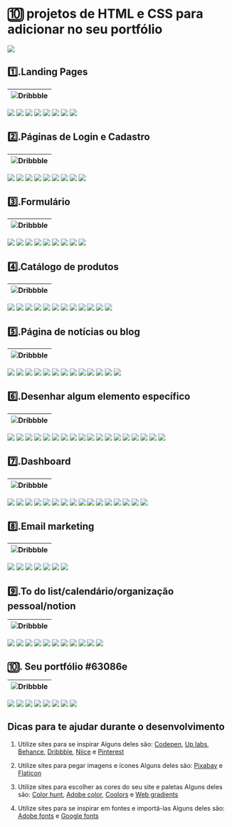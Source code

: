 # 🔟 projetos de HTML e CSS para adicionar no seu portfólio

[![](https://img.shields.io/badge/%20V%C3%ADdeo%20aqui%20no%20YouTube-FF0000?style=for-the-badge&logo=youtube&logoColor=white)](https://youtu.be/y4ltLH9iK8E)

## **1️⃣.Landing Pages**
|![Dribbble](https://img.shields.io/badge/Dribbble-ffb0ff?style=for-the-badge&logo=dribbble&logoColor=white)|
|--|
[![](https://img.shields.io/badge/ACESSAR-spark%20marketing%20page-ffb0ff?style=for-the-badge&logo=dribbble)](https://dribbble.com/shots/14953088-spark-marketing-page)
[![](https://img.shields.io/badge/ACESSAR-Product%20page%20hero%20section-ffb0ff?style=for-the-badge&logo=dribbble)](https://dribbble.com/shots/15798662-Product-page-hero-section)
[![](https://img.shields.io/badge/ACESSAR-digital%20education%20website%20design-ffb0ff?style=for-the-badge&logo=dribbble)](https://dribbble.com/shots/16256966-digital-education-website-design)
[![](https://img.shields.io/badge/ACESSAR-shopify%20website%20landing%20page%20design-ffb0ff?style=for-the-badge&logo=dribbble)](https://dribbble.com/shots/16151477-shopify-website-landing-page-design)
[![](https://img.shields.io/badge/ACESSAR-SaaS%20Design%20in%20Webfllow-ffb0ff?style=for-the-badge&logo=dribbble)](https://dribbble.com/shots/16249097-SaaS-Design-in-Webfllow)
[![](https://img.shields.io/badge/ACESSAR-Landing%20Page%20UX%20UI%20Design-ffb0ff?style=for-the-badge&logo=dribbble)](https://dribbble.com/shots/15096546-Landing-Page-UX-UI-Design)
[![](https://img.shields.io/badge/ACESSAR-website%20landing%20page-ffb0ff?style=for-the-badge&logo=dribbble)](https://dribbble.com/shots/16186293-website-landing-page)
[![](https://img.shields.io/badge/ACESSAR-Bangtut%20Hero%20Section-ffb0ff?style=for-the-badge&logo=dribbble)](https://dribbble.com/shots/16356525-Bangtut-Hero-Section)


## **2️⃣.Páginas de Login e Cadastro** 
|![Dribbble](https://img.shields.io/badge/Dribbble-f89fdd?style=for-the-badge&logo=dribbble&logoColor=white)|
|--|
[![](https://img.shields.io/badge/ACESSAR-Sign%20Up%20Page-f89fdd?style=for-the-badge&logo=dribbble)](https://dribbble.com/shots/15252242-Sign-Up-Page )
[![](https://img.shields.io/badge/ACESSAR-Login%20Screen%20from%20Webpixels%20Templates-f89fdd?style=for-the-badge&logo=dribbble)](https://dribbble.com/shots/15820957-Login-Screen-from-Webpixels-Templates)
[![](https://img.shields.io/badge/ACESSAR-Sign%20up%20form-f89fdd?style=for-the-badge&logo=dribbble)](https://dribbble.com/shots/14019613-Sign-up-form)
[![](https://img.shields.io/badge/ACESSAR-Romeo%20Illustration-f89fdd?style=for-the-badge&logo=dribbble)](https://dribbble.com/shots/14621147-Romeo-Illustrations)
[![](https://img.shields.io/badge/ACESSAR-Sign%20Up-f89fdd?style=for-the-badge&logo=dribbble)](https://dribbble.com/shots/14960376-Sign-Up)
[![](https://img.shields.io/badge/ACESSAR-Sign%20Up%20Page-f89fdd?style=for-the-badge&logo=dribbble)](https://dribbble.com/shots/15846049-Simple-Sign-Up-Page)
[![](https://img.shields.io/badge/ACESSAR-Sign%20Up%20From-f89fdd?style=for-the-badge&logo=dribbble)](https://dribbble.com/shots/14147292-Sign-Up-Form)
[![](https://img.shields.io/badge/ACESSAR-Ghost%20Sign%20In-f89fdd?style=for-the-badge&logo=dribbble)](https://dribbble.com/shots/13993146-Ghost-Sign-In) 
[![](https://img.shields.io/badge/ACESSAR-User%20account%20page%20illustrations-f89fdd?style=for-the-badge&logo=dribbble)](https://dribbble.com/shots/16383982-User-account-page-illustrations)


## **3️⃣.Formulário** 
|![Dribbble](https://img.shields.io/badge/Dribbble-f186c5?style=for-the-badge&logo=dribbble&logoColor=white)|
|--|
[![](https://img.shields.io/badge/ACESSAR-Subscrify%20modals-f186c5?style=for-the-badge&logo=dribbble)](https://dribbble.com/shots/14414277-Subscrify-modals)
[![](https://img.shields.io/badge/ACESSAR-Request%20a%20demo%20page-f186c5?style=for-the-badge&logo=dribbble)](https://dribbble.com/shots/9145103-Request-a-demo-page) 
[![](https://img.shields.io/badge/ACESSAR-Sign%20up%20with%20illustration-f186c5?style=for-the-badge&logo=dribbble)](https://dribbble.com/shots/16365420-Sign-up-with-illustration) 
[![](https://img.shields.io/badge/ACESSAR-Employees%20Information%20Sytem%20Part%203-f186c5?style=for-the-badge&logo=dribbble)](https://dribbble.com/shots/11785205-Employees-Information-Sytem-Part-3)
[![](https://img.shields.io/badge/ACESSAR-Checkout%20UI%20Concept-f186c5?style=for-the-badge&logo=dribbble)](https://dribbble.com/shots/7862230-Checkout-UI-Concept)
[![](https://img.shields.io/badge/ACESSAR-Edit%20Task%20Light%20Dark-f186c5?style=for-the-badge&logo=dribbble)](https://dribbble.com/shots/16485699-Edit-Task-Light-Dark)
[![](https://img.shields.io/badge/ACESSAR-Registration%20form-f186c5?style=for-the-badge&logo=dribbble)](https://dribbble.com/shots/11141590-Registration-form)
[![](https://img.shields.io/badge/ACESSAR-Freelance%20Form%20Register%20DropDown-f186c5?style=for-the-badge&logo=dribbble)](https://dribbble.com/shots/12882202-Freelance-Form-Register-DropDown)
[![](https://img.shields.io/badge/ACESSAR-Travel%20Form-f186c5?style=for-the-badge&logo=dribbble)](https://dribbble.com/shots/3553449-Travel-Form)


## **4️⃣.Catálogo de produtos**
|![Dribbble](https://img.shields.io/badge/Dribbble-ea6cac?style=for-the-badge&logo=dribbble&logoColor=white)|
|--|
[![](https://img.shields.io/badge/ACESSAR-Catalog-ea6cac?style=for-the-badge&logo=dribbble)](https://dribbble.com/shots/15711636-Catalog)
[![](https://img.shields.io/badge/ACESSAR-E%20commerce%20Furniture%20Landing%20Pag-ea6cac?style=for-the-badge&logo=dribbble)](https://dribbble.com/shots/16039018-E-commerce-Furniture-Landing-Page) 
[![](https://img.shields.io/badge/ACESSAR-Online%20Fashion%20Store-ea6cac?style=for-the-badge&logo=dribbble)](https://dribbble.com/shots/13893056-Online-Fashion-Store)
[![](https://img.shields.io/badge/ACESSAR-e%20commerce%20personalize-ea6cac?style=for-the-badge&logo=dribbble)](https://dribbble.com/shots/6626669-e-commerce-personalize)
[![](https://img.shields.io/badge/ACESSAR-Swimsuits%20Catalog-ea6cac?style=for-the-badge&logo=dribbble)](https://dribbble.com/shots/11243718-LH-1064-05-Swimsuits-Catalog)
[![](https://img.shields.io/badge/ACESSAR-Catalog%20for%20ATF%20Cosmetics%20store-ea6cac?style=for-the-badge&logo=dribbble)](https://dribbble.com/shots/9004128-Catalog-for-ATF-Cosmetics-store)
[![](https://img.shields.io/badge/ACESSAR-Lindt%20Product%20Catalog-ea6cac?style=for-the-badge&logo=dribbble)](https://dribbble.com/shots/5604689-Lindt-Product-Catalog)
[![](https://img.shields.io/badge/ACESSAR-Ulmart%20Top%2010%20Russian%20Online%20Retaile-ea6cac?style=for-the-badge&logo=dribbble)](https://dribbble.com/shots/5879104-Ulmart-Top-10-Russian-Online-Retailer)
[![](https://img.shields.io/badge/ACESSAR-Flower%20Shop-ea6cac?style=for-the-badge&logo=dribbble)](https://dribbble.com/shots/5535038-Flower-Shop)
[![](https://img.shields.io/badge/ACESSAR-Website%20for%20sweets%20shop-ea6cac?style=for-the-badge&logo=dribbble)](https://dribbble.com/shots/10066562-Website-for-sweets-shop) 
[![](https://img.shields.io/badge/ACESSAR-Catalog%20Free%20Download-ea6cac?style=for-the-badge&logo=dribbble)](https://dribbble.com/shots/15483957-Catalog-Free-Download)
[![](https://img.shields.io/badge/ACESSAR-Product%20card-ea6cac?style=for-the-badge&logo=dribbble)](https://dribbble.com/shots/16233335-Product-card)


## **5️⃣.Página de notícias ou blog** 
|![Dribbble](https://img.shields.io/badge/Dribbble-e35293?style=for-the-badge&logo=dribbble&logoColor=white)|
|--|
[![](https://img.shields.io/badge/ACESSAR-News%20Website-e35293?style=for-the-badge&logo=dribbble)](https://dribbble.com/shots/15379976-News-Website)
[![](https://img.shields.io/badge/ACESSAR-Exploration%20Article%20Page-e35293?style=for-the-badge&logo=dribbble)](https://dribbble.com/shots/14435664--Exploration-Article-Page)
[![](https://img.shields.io/badge/ACESSAR-News%20Site-e35293?style=for-the-badge&logo=dribbble)](https://dribbble.com/shots/16385499-News-Site)
[![](https://img.shields.io/badge/ACESSAR-Penlon%20News%20Page-e35293?style=for-the-badge&logo=dribbble)](https://dribbble.com/shots/14134149-Penlon-News-Page )
[![](https://img.shields.io/badge/ACESSAR-News-e35293?style=for-the-badge&logo=dribbble)](https://dribbble.com/shots/6863071-News )
[![](https://img.shields.io/badge/ACESSAR-Retro%20News%20Components-e35293?style=for-the-badge&logo=dribbble)](https://dribbble.com/shots/11030123-Retro-News-Components)
[![](https://img.shields.io/badge/ACESSAR-Farimarket%20article%20page-e35293?style=for-the-badge&logo=dribbble)](https://dribbble.com/shots/11958568-Farimarket-article-page)
[![](https://img.shields.io/badge/ACESSAR-Personal%20Blog%20Layout-e35293?style=for-the-badge&logo=dribbble)](https://dribbble.com/shots/15601683-Personal-Blog-Layout)
[![](https://img.shields.io/badge/ACESSAR-Personal%20Blog-e35293?style=for-the-badge&logo=dribbble)](https://dribbble.com/shots/15395473-Personal-Blog)
[![](https://img.shields.io/badge/ACESSAR-Portfolio%20Courses%20website%20Blog-e35293?style=for-the-badge&logo=dribbble)](https://dribbble.com/shots/14481273-Portfolio-Courses-website-Blog)
[![](https://img.shields.io/badge/ACESSAR-Exploration%20Sport%20News%20Hero%20Section-e35293?style=for-the-badge&logo=dribbble)](https://dribbble.com/shots/14377374--Exploration-Sport-News-Hero-Section)
[![](https://img.shields.io/badge/ACESSAR-AGENCY-e35293?style=for-the-badge&logo=dribbble)](https://dribbble.com/shots/15229042-AGENCY)
[![](https://img.shields.io/badge/ACESSAR-Website%20design%20for%20Izabela%20Kielczyk-e35293?style=for-the-badge&logo=dribbble)](https://dribbble.com/shots/16279660-Website-design-for-Izabela-Kielczyk)


## **6️⃣.Desenhar algum elemento específico**  
|![Dribbble](https://img.shields.io/badge/Dribbble-c66ece?style=for-the-badge&logo=dribbble&logoColor=white)|
|--|
[![](https://img.shields.io/badge/ACESSAR-3D%20Glass%20Card%20Illustration-c66ece?style=for-the-badge&logo=dribbble)](https://dribbble.com/shots/16289478-3D-Glass-Card-Illustration)
[![](https://img.shields.io/badge/ACESSAR-Button-c66ece?style=for-the-badge&logo=dribbble)](https://dribbble.com/shots/13978524-Button)
[![](https://img.shields.io/badge/ACESSAR-Rubber%20Slider-c66ece?style=for-the-badge&logo=dribbble)](https://dribbble.com/shots/7268454-Rubber-Slider)
[![](https://img.shields.io/badge/ACESSAR-CSS%20Glowin%20Drop%20version-c66ece?style=for-the-badge&logo=dribbble)](https://dribbble.com/shots/14712568-CSS-Glowin-Drop-version)
[![](https://img.shields.io/badge/ACESSAR-phone%20icon%20set-c66ece?style=for-the-badge&logo=dribbble)](https://dribbble.com/shots/15491646-phone-icon-set)
[![](https://img.shields.io/badge/ACESSAR-Star%20Toggle-c66ece?style=for-the-badge&logo=dribbble)](https://dribbble.com/shots/14052578-Star-Toggle)
[![](https://img.shields.io/badge/ACESSAR-Figma%20UI%20kit%20React%20components%20Counter-c66ece?style=for-the-badge&logo=dribbble)](https://dribbble.com/shots/14185527-Figma-UI-kit-React-components-Counter)
[![](https://img.shields.io/badge/ACESSAR-Clock-c66ece?style=for-the-badge&logo=dribbble)](https://dribbble.com/shots/3541363-Clock)
[![](https://img.shields.io/badge/ACESSAR-CSS%20Advoca-c66ece?style=for-the-badge&logo=dribbble)](https://dribbble.com/shots/3978148-CSS-Advocat)
[![](https://img.shields.io/badge/ACESSAR-Book%20Loade-c66ece?style=for-the-badge&logo=dribbble)](https://dribbble.com/shots/7425055-Book-Loader)
[![](https://img.shields.io/badge/ACESSAR-Smoke%20Slider-c66ece?style=for-the-badge&logo=dribbble)](https://dribbble.com/shots/8424211-Smoke-Slider)
[![](https://img.shields.io/badge/ACESSAR-Heart%20Switchr-c66ece?style=for-the-badge&logo=dribbble)](https://dribbble.com/shots/9070657-Heart-Switch)
[![](https://img.shields.io/badge/ACESSAR-Feedback%20Reactions-c66ece?style=for-the-badge&logo=dribbble)](https://dribbble.com/shots/9828547-Feedback-Reactions)
[![](https://img.shields.io/badge/ACESSAR-Thumbs%20up%20button-c66ece?style=for-the-badge&logo=dribbble)](https://dribbble.com/shots/11139240-Thumbs-up-button)
[![](https://img.shields.io/badge/ACESSAR-Rating-c66ece?style=for-the-badge&logo=dribbble)](https://dribbble.com/shots/12287144-Rating)
[![](https://img.shields.io/badge/ACESSAR-Rainbow%20is%20here-c66ece?style=for-the-badge&logo=dribbble)](https://dribbble.com/shots/4364095-Rainbow-is-here)
[![](https://img.shields.io/badge/ACESSAR-Colorful%20Buttons-c66ece?style=for-the-badge&logo=dribbble)](https://dribbble.com/shots/13985244-Colorful-Buttons)
[![](https://img.shields.io/badge/ACESSAR-3D%20Switch-c66ece?style=for-the-badge&logo=dribbble)](https://dribbble.com/shots/14725005-3D-Switch)


## **7️⃣.Dashboard**  
|![Dribbble](https://img.shields.io/badge/Dribbble-ad55b6?style=for-the-badge&logo=dribbble&logoColor=white)|
|--|
[![](https://img.shields.io/badge/ACESSAR-Wallet%20Dashboard%20Design-ad55b6?style=for-the-badge&logo=dribbble)](https://dribbble.com/shots/16364085-Wallet-Dashboard-Design)
[![](https://img.shields.io/badge/ACESSAR-Task%20Management%20Dashboard%20Design-ad55b6?style=for-the-badge&logo=dribbble)](https://dribbble.com/shots/15378686-Task-Management-Dashboard-Design)
[![](https://img.shields.io/badge/ACESSAR-Finance%20Dashboard%20Dark%20theme-ad55b6?style=for-the-badge&logo=dribbble)](https://dribbble.com/shots/15543862-Finance-Dashboard-Dark-theme)
[![](https://img.shields.io/badge/ACESSAR-Finance%20Dashboard%20Design-ad55b6?style=for-the-badge&logo=dribbble)](https://dribbble.com/shots/15501287-Finance-Dashboard-Design)
[![](https://img.shields.io/badge/ACESSAR-E%20learning%20platform%20dashboard-ad55b6?style=for-the-badge&logo=dribbble)](https://dribbble.com/shots/16362432-E-learning-platform-dashboard)
[![](https://img.shields.io/badge/ACESSAR-Tukunen%20Sales%20Analytics%20Dashboard-ad55b6?style=for-the-badge&logo=dribbble)](https://dribbble.com/shots/16152318-Tukunen-Sales-Analytics-Dashboard)
[![](https://img.shields.io/badge/ACESSAR-File%20Manager%20Dashboard%20design-ad55b6?style=for-the-badge&logo=dribbble)](https://dribbble.com/shots/15023587-File-Manager-Dashboard-design)
[![](https://img.shields.io/badge/ACESSAR-Finance%20Dashboard%20UX%20UI%20Design-ad55b6?style=for-the-badge&logo=dribbble)](https://dribbble.com/shots/15271947-Finance-Dashboard-UX-UI-Design)
[![](https://img.shields.io/badge/ACESSAR-Store%20Admin%20Panel-ad55b6?style=for-the-badge&logo=dribbble)](https://dribbble.com/shots/15145910-Store-Admin-Panel)
[![](https://img.shields.io/badge/ACESSAR-Finance%20Dashboard%20Design-ad55b6?style=for-the-badge&logo=dribbble)](https://dribbble.com/shots/16508365-Finance-Dashboard-Design)
[![](https://img.shields.io/badge/ACESSAR-Dark%20Theme%20for%20Project%20Management%20Dashboard%20Animation-ad55b6?style=for-the-badge&logo=dribbble)](https://dribbble.com/shots/16097888-Dark-Theme-for-Project-Management-Dashboard-Animation)
[![](https://img.shields.io/badge/ACESSAR-Project%20Management%20Dashboard%20UI%20Exploration-ad55b6?style=for-the-badge&logo=dribbble)](https://dribbble.com/shots/15223174-Project-Management-Dashboard-UI-Exploration)
[![](https://img.shields.io/badge/ACESSAR-Digital%20Wallet%20Dashboard%20UI%20Dark%20Theme-ad55b6?style=for-the-badge&logo=dribbble)](https://dribbble.com/shots/16018192-Digital-Wallet-Dashboard-UI-Dark-Theme)
[![](https://img.shields.io/badge/ACESSAR-Finance%20Dashboard%20Dark%20theme-ad55b6?style=for-the-badge&logo=dribbble)](https://dribbble.com/shots/15804820-Finance-Dashboard-Dark-theme)
[![](https://img.shields.io/badge/ACESSAR-Prostore%20Sales%20Dashboard-ad55b6?style=for-the-badge&logo=dribbble)](https://dribbble.com/shots/15877041-Prostore-Sales-Dashboard)
[![](https://img.shields.io/badge/ACESSAR-Fitness%20Tracker%20Dashboard-ad55b6?style=for-the-badge&logo=dribbble)](https://dribbble.com/shots/14973430-Fitness-Tracker-Dashboard)


## **8️⃣.Email marketing** 
|![Dribbble](https://img.shields.io/badge/Dribbble-953b9e?style=for-the-badge&logo=dribbble&logoColor=white)|
|--|
[![](https://img.shields.io/badge/ACESSAR-Email%20Design%20Mailchimp-953b9e?style=for-the-badge&logo=dribbble)](https://dribbble.com/shots/13801246-Email-Design-Mailchimp)
[![](https://img.shields.io/badge/ACESSAR-Referral%20Program-953b9e?style=for-the-badge&logo=dribbble)](https://dribbble.com/shots/8810403-Referral-Program)
[![](https://img.shields.io/badge/ACESSAR-anyExcuse%20Newsletter%20Template-953b9e?style=for-the-badge&logo=dribbble)](https://dribbble.com/shots/6153546-anyExcuse-Newsletter-Template)
[![](https://img.shields.io/badge/ACESSAR-Order%20Confirmation%20Email%20Dark%20UI-953b9e?style=for-the-badge&logo=dribbble)](https://dribbble.com/shots/14554850-Order-Confirmation-Email-Dark-UI)
[![](https://img.shields.io/badge/ACESSAR-Email%20Receipt%20Design-953b9e?style=for-the-badge&logo=dribbble)](https://dribbble.com/shots/14238815-Email-Receipt-Design)
[![](https://img.shields.io/badge/ACESSAR-Sendlane%20Visual%20Identity-953b9e?style=for-the-badge&logo=dribbble)](https://dribbble.com/shots/15184358-Sendlane-Visual-Identity)
[![](https://img.shields.io/badge/ACESSAR-Mens%20Watch%20Brand%20Email%20Design-953b9e?style=for-the-badge&logo=dribbble)](https://dribbble.com/shots/7104528-Mens-Watch-Brand-Email-Design)


## **9️⃣.To do list/calendário/organização pessoal/notion** 
|![Dribbble](https://img.shields.io/badge/Dribbble-7c2286?style=for-the-badge&logo=dribbble&logoColor=white)|
|--|
[![](https://img.shields.io/badge/ACESSAR-Todo%20Web%20App-953b9e?style=for-the-badge&logo=dribbble)](https://dribbble.com/shots/5726145-Todo-Web-App)
[![](https://img.shields.io/badge/ACESSAR-Daily%20UI%20042%20To%20Do%20List-953b9e?style=for-the-badge&logo=dribbble)](https://dribbble.com/shots/7882888-Daily-UI-042-To-Do-List)
[![](https://img.shields.io/badge/ACESSAR-To%20Do%20List-953b9e?style=for-the-badge&logo=dribbble)](https://dribbble.com/shots/3383167-To-Do-List)
[![](https://img.shields.io/badge/ACESSAR-To%20Do%20List-953b9e?style=for-the-badge&logo=dribbble)](https://dribbble.com/shots/14238178-To-Do-List)
[![](https://img.shields.io/badge/ACESSAR-Calendar%20App%20Concept-953b9e?style=for-the-badge&logo=dribbble)](https://dribbble.com/shots/15850805-Calendar-App-Concept)
[![](https://img.shields.io/badge/ACESSAR-Simple%20To%20Do%20List%20App%20UI%20Concent-953b9e?style=for-the-badge&logo=dribbble)](https://dribbble.com/shots/5019211-Simple-To-Do-List-App-UI-Concent)
[![](https://img.shields.io/badge/ACESSAR-Hyperskill%20To%20Do%20List%20course-953b9e?style=for-the-badge&logo=dribbble)](https://dribbble.com/shots/10544666-Hyperskill-To-Do-List-course)
[![](https://img.shields.io/badge/ACESSAR-Projects%20http%20getlaps%20com-953b9e?style=for-the-badge&logo=dribbble)](https://dribbble.com/shots/2366419-Projects-http-getlaps-com)
[![](https://img.shields.io/badge/ACESSAR-Todo%20web%20app%20tidily%20io-953b9e?style=for-the-badge&logo=dribbble)](https://dribbble.com/shots/4517985-Todo-web-app-tidily-io)
[![](https://img.shields.io/badge/ACESSAR-Todooo%20Tasks-953b9e?style=for-the-badge&logo=dribbble)](https://dribbble.com/shots/3884941-Todooo-Tasks)
[![](https://img.shields.io/badge/ACESSAR-Goal%20based%20project%20management-953b9e?style=for-the-badge&logo=dribbble)](https://dribbble.com/shots/14928544-Goal-based-project-management)


## **🔟. Seu portfólio** #63086e
|![Dribbble](https://img.shields.io/badge/Dribbble-63086e?style=for-the-badge&logo=dribbble&logoColor=white)|
|--|
[![](https://img.shields.io/badge/ACESSAR-personal%20portfolio%20Website%20UI-63086e?style=for-the-badge&logo=dribbble)](https://dribbble.com/shots/15790280-personal-portfolio-Website-UI)
[![](https://img.shields.io/badge/ACESSAR-Personal%20Portfolio%20Site%20Bruno%20Erdison-63086e?style=for-the-badge&logo=dribbble)](https://dribbble.com/shots/16077352-Personal-Portfolio-Site-Bruno-Erdison) 
[![](https://img.shields.io/badge/ACESSAR-Freelancer%20Personal%20Portfolio%20Website%20UI%20Design-63086e?style=for-the-badge&logo=dribbble)](https://dribbble.com/shots/15534060-Freelancer-Personal-Portfolio-Website-UI-Design)
[![](https://img.shields.io/badge/ACESSAR-JOHN%20Developer%20Portfolio%20Website-63086e?style=for-the-badge&logo=dribbble)](https://dribbble.com/shots/14832163-JOHN-Developer-Portfolio-Website)
[![](https://img.shields.io/badge/ACESSAR-Personal%20portfolio%20landing%20page-63086e?style=for-the-badge&logo=dribbble)](https://dribbble.com/shots/15566022-Personal-portfolio-landing-page)
[![](https://img.shields.io/badge/ACESSAR-Portfolio%20Landing%20Page-63086e?style=for-the-badge&logo=dribbble)](https://dribbble.com/shots/15176184-Portfolio-Landing-Page)
[![](https://img.shields.io/badge/ACESSAR-MoonexLab%20Digital%20Agency%20Index-63086e?style=for-the-badge&logo=dribbble)](https://dribbble.com/shots/15473091-MoonexLab-Digital-Agency-Index)
[![](https://img.shields.io/badge/ACESSAR-JanLosert%20com%20V4%20Live-63086e?style=for-the-badge&logo=dribbble)](https://dribbble.com/shots/14135859-JanLosert-com-V4-Live)
 

## Dicas para te ajudar durante o desenvolvimento

1. Utilize sites para se inspirar
Alguns deles são: [Codepen](https://codepen.io/), [Up labs](https://www.uplabs.com/search?q=portfolio), [Behance](https://www.behance.net), [Dribbble](https://dribbble.com), [Niice](https://niice.co) e [Pinterest](https://br.pinterest.com)

2. Utilize sites para pegar imagens e ícones
Alguns deles são: [Pixabay](https://pixabay.com/pt/) e [Flaticon](https://www.flaticon.com/)

3. Utilize sites para escolher as cores do seu site e paletas
Alguns deles são: [Color hunt](https://colorhunt.co/), [Adobe color](https://color.adobe.com/pt/create), [Coolors](https://coolors.co/) e [Web gradients](https://webgradients.com/)

4. Utilize sites para se inspirar em fontes e importá-las
Alguns deles são: [Adobe fonts](https://fonts.adobe.com) e [Google fonts](https://fonts.google.com/)
